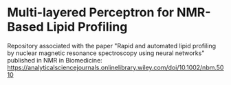 # Multi-layered Perceptron for NMR-Based Lipid Profiling
Repository associated with the paper "Rapid and automated lipid profiling by nuclear magnetic resonance spectroscopy using neural networks" published in NMR in Biomedicine: https://analyticalsciencejournals.onlinelibrary.wiley.com/doi/10.1002/nbm.5010

